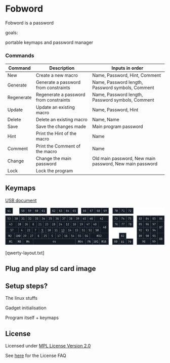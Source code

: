 # Fobword

Fobword is a password

goals:

portable keymaps and password manager

### Commands

| Command    | Description                            | Inputs in order                                         |
|------------|----------------------------------------|---------------------------------------------------------|
| New        | Create a new macro                     | Name, Password, Hint, Comment                           |
| Generate   | Generate a password from constraints   | Name, Password length, Password symbols, Comment        | 
| Regenerate | Regenerate a password from constraints | Name, Password length, Password symbols, Comment        |
| Update     | Update an existing macro               | Name, Password, Hint                                    |
| Delete     | Delete an existing macro               | Name, Name                                              |
| Save       | Save the changes made                  | Main program password                                   |
| Hint       | Print the Hint of the macro            | Name                                                    |
| Comment    | Print the Comment of the macro         | Name                                                    |
| Change     | Change the main password               | Old main password, New main password, New main password |
| Lock       | Lock the program                       |                                                         |

## Keymaps

[USB document](https://usb.org/sites/default/files/hut1_22.pdf#page=83)

![Keyboard map](keyboard_layout.png)

[qwerty-layout.txt]
## Plug and play sd card image

## Setup steps?

The linux stuffs

Gadget initialisation

Program itself + keymaps


## License

Licensed under [MPL License Version 2.0](https://www.mozilla.org/en-US/MPL/2.0/)

See [here](https://www.mozilla.org/en-US/MPL/2.0/FAQ/) for the License FAQ
